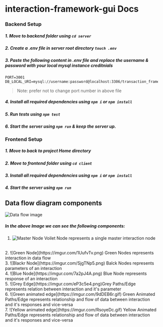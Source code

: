 # interaction-framework-gui Docs
### Backend Setup
##### 1. Move to backend folder using `cd server`
##### 2. Create a .env file in server root directory `touch .env`
##### 3. Paste the following content in .env file and replace the username & password with your local mysql instance creditnials
    PORT=3001
    DB_LOCAL_URI=mysql://username:password@localhost:3306/transaction_framework
>Note:  prefer not to change port number in above file

##### 4. Install all required dependencies using `npm i` or `npm install`

##### 5. Run tests using `npm test`
##### 6. Start the server using `npm run` & keep the server up.

### Frontend Setup
##### 1. Move to back to project Home directory
##### 2. Move to frontend folder using `cd client `
##### 3. Install all required dependencies using `npm i` or `npm install`
##### 4. Start the server using `npm run`


## Data flow diagram components
![Data flow image](https://i.imgur.com/6FCu4mR.gif)
<br/>
##### In the above Image we can see the following components:
1.  ![Master Node](https://imgur.com/fmqgd7t.png) Voilet  Node represents a single master interaction node
<br/>
2.  ![Green Node](https://imgur.com/1UufvTv.png) Green  Nodes represents interaction in data flow
<br/>
3.  ![Blackr Node](https://imgur.com/SjgTNp5.png) Balck Nodes represents parameters of an interaction
<br/>
4.  ![Blue Node](https://imgur.com/7a2pJ4A.png) Blue Node  represents response of an interaction
<br/>
5.  ![Grey Edge](https://imgur.com/eP3c5e4.png)Grey Paths/Edge represents relation between interaction and it's parameter
<br/>
6.  ![Green animated edge](https://imgur.com/9dDEB6r.gif) Green Animated Paths/Edge represents relationship and flow of data between interaction and it's responses and vice-versa
<br/>
7. ![Yellow animated edge](https://imgur.com/RsoyeDc.gif) Yellow Animated Paths/Edge represents relationship and flow of data between interaction and it's responses and vice-versa




